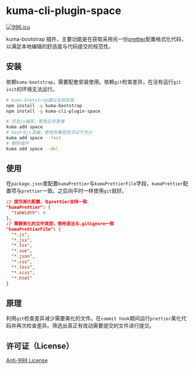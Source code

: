 # kuma-cli-plugin-space

[![996.icu](https://img.shields.io/badge/link-996.icu-red.svg)](https://996.icu)

kuma-bootstrap 插件，主要功能是在获取采用另一份[prettier](https://prettier.io/)配置格式化代码，以满足本地编辑的舒适度与代码提交的规范性。

## 安装

依赖`kuma-bootstrap`，需要配套安装使用。依赖`git`检查差异，在没有运行`git init`的环境无法运行。

```bash
# kuma-bootstrap建议全局安装
npm install -g kuma-bootstrap
npm install -g kuma-cli-plugin-space

# 完全js编写，更稳定但更慢
kuma add space
# bash与js混编，更快但兼容性测试不充分
kuma add space --fast
# 删除插件
kuma add space --del
```

## 使用

在`package.json`里配置`kumaPrettier`与`kumaPrettierFile`字段，`kumaPrettier`配置项与`prettier`一致。之后向平时一样使用`git`就好。

```json
// 提交美化配置，与prettier支持一致
"kumaPrettier": {
  "tabWidth": 4
},
// 需要美化的文件类型，使用语法与.gitignore一致
"kumaPrettierFile": {
  "*.js",
  "*.jsx",
  "*.tsx",
  "*.vue",
  "*.json",
  "*.css",
  "*.less",
  "*.scss",
  "*.html"
}
```

## 原理

利用`git`检查差异减少需要美化的文件。在`commit hook`期间运行`prettier`美化代码并再次检查差异。筛选出真正有改动需要提交的文件进行提交。

## 许可证（License）

[Anti-996 License](LICENSE)
